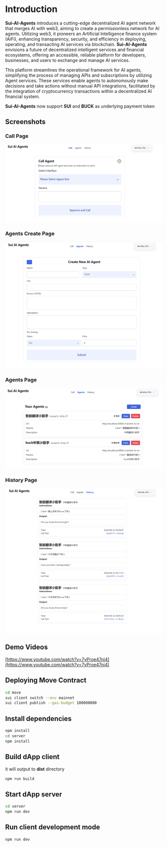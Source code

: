 # Introduction

**Sui-AI-Agents** introduces a cutting-edge decentralized AI agent network that merges AI with web3, aiming to create a permissionless network for AI agents. Utilizing web3, it pioneers an Artificial Intelligence finance system (AiFi), enhancing transparency, security, and efficiency in deploying, operating, and transacting AI services via blockchain. **Sui-AI-Agents** envisions a future of decentralized intelligent services and financial ecosystems, offering an accessible, reliable platform for developers, businesses, and users to exchange and manage AI services.

This platform streamlines the operational framework for AI agents, simplifying the process of managing APIs and subscriptions by utilizing Agent services. These services enable agents to autonomously make decisions and take actions without manual API integrations, facilitated by the integration of cryptocurrency transactions within a decentralized AI financial system.

**Sui-AI-Agents** now support **SUI** and **BUCK** as underlying payment token

## Screenshots
### Call Page
![shot1](./images/shot1.png)

### Agents Create Page
![shot2](./images/shot2.png)

### Agents Page
![shot3](./images/shot3.png)

### History Page
![shot5](./images/shot5.png)

## Demo Videos
[https://www.youtube.com/watch?v=7yProe47ni4](https://www.youtube.com/watch?v=7yProe47ni4)

## Deploying Move Contract

```bash
cd move
sui client switch --env mainnet
sui client publish --gas-budget 100000000
```

## Install dependencies
```bash
npm install
cd server
npm install
```

## Build dApp client
it will output to **dist** directory
```bash
npm run build
```

## Start dApp server
```bash
cd server
npm run dev
```

## Run client development mode

```bash
npm run dev
```